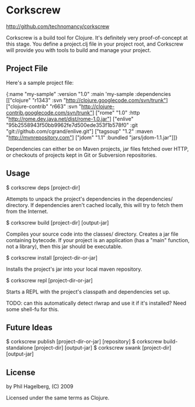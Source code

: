 # Corkscrew

http://github.com/technomancy/corkscrew

Corkscrew is a build tool for Clojure. It's definitely very
proof-of-concept at this stage. You define a project.clj file in your
project root, and Corkscrew will provide you with tools to build and
manage your project.

## Project File

Here's a sample project file:

  {:name "my-sample"
   :version "1.0"
   :main 'my-sample
   :dependencies [["clojure" "r1343" :svn
                   "http://clojure.googlecode.com/svn/trunk"]
                  ["clojure-contrib" "r663" :svn
                    "http://clojure-contrib.googlecode.com/svn/trunk"]
                  ["rome" "1.0" :http
                    "http://rome.dev.java.net/dist/rome-1.0.jar"]
                  ["enlive" "95b2558943f50bb9962fe7d500ede353f1b578f0"
                   :git "git://github.com/cgrand/enlive.git"]
                  ["tagsoup" "1.2" :maven "http://mvnrepository.com"]
                  ["jdom" "1.1" :bundled "jars/jdom-1.1.jar"]]}

Dependencies can either be on Maven projects, jar files fetched over
HTTP, or checkouts of projects kept in Git or Subversion repositories.

## Usage

  $ corkscrew deps [project-dir]

Attempts to unpack the project's dependencies in the dependencies/
directory. If dependencies aren't cached locally, this will try to
fetch them from the Internet.

  $ corkscrew build [project-dir] [output-jar]

Compiles your source code into the classes/ directory. Creates a jar
file containing bytecode. If your project is an application (has a
"main" function, not a library), then this jar should be executable.

  $ corkscrew install [project-dir-or-jar]

Installs the project's jar into your local maven repository.

  $ corkscrew repl [project-dir-or-jar]

Starts a REPL with the project's classpath and dependencies set up.

TODO: can this automatically detect rlwrap and use it if it's
installed? Need some shell-fu for this.

## Future Ideas

  $ corkscrew publish [project-dir-or-jar] [repository]
  $ corkscrew build-standalone [project-dir] [output-jar]
  $ corkscrew swank [project-dir] [output-jar]

## License

by Phil Hagelberg, (C) 2009

Licensed under the same terms as Clojure.
